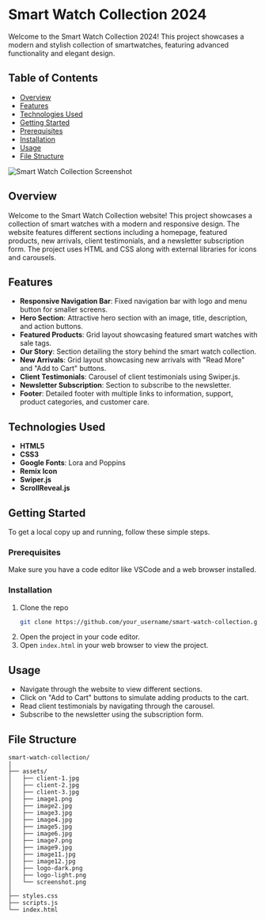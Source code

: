 # Smart Watch Collection 2024

Welcome to the Smart Watch Collection 2024! This project showcases a modern and stylish collection of smartwatches, featuring advanced functionality and elegant design. 

## Table of Contents
- [Overview](#Overview)
- [Features](#features)
- [Technologies Used](#technologies-used)
- [Getting Started](#Getting-Started)
- [Prerequisites](#Prerequisites)
- [Installation](#installation)
- [Usage](#usage)
- [File Structure](#File-Structure)


![Smart Watch Collection Screenshot](Preview.png)

## Overview

Welcome to the Smart Watch Collection website! This project showcases a collection of smart watches with a modern and responsive design. The website features different sections including a homepage, featured products, new arrivals, client testimonials, and a newsletter subscription form. The project uses HTML and CSS along with external libraries for icons and carousels.

## Features

- **Responsive Navigation Bar**: Fixed navigation bar with logo and menu button for smaller screens.
- **Hero Section**: Attractive hero section with an image, title, description, and action buttons.
- **Featured Products**: Grid layout showcasing featured smart watches with sale tags.
- **Our Story**: Section detailing the story behind the smart watch collection.
- **New Arrivals**: Grid layout showcasing new arrivals with "Read More" and "Add to Cart" buttons.
- **Client Testimonials**: Carousel of client testimonials using Swiper.js.
- **Newsletter Subscription**: Section to subscribe to the newsletter.
- **Footer**: Detailed footer with multiple links to information, support, product categories, and customer care.

## Technologies Used

- **HTML5**
- **CSS3**
- **Google Fonts**: Lora and Poppins
- **Remix Icon**
- **Swiper.js**
- **ScrollReveal.js**

## Getting Started

To get a local copy up and running, follow these simple steps.

### Prerequisites

Make sure you have a code editor like VSCode and a web browser installed.

### Installation

1. Clone the repo
   ```sh
   git clone https://github.com/your_username/smart-watch-collection.git
   ```
2. Open the project in your code editor.
3. Open `index.html` in your web browser to view the project.

## Usage

- Navigate through the website to view different sections.
- Click on "Add to Cart" buttons to simulate adding products to the cart.
- Read client testimonials by navigating through the carousel.
- Subscribe to the newsletter using the subscription form.

## File Structure

```plaintext
smart-watch-collection/
│
├── assets/
│   ├── client-1.jpg
│   ├── client-2.jpg
│   ├── client-3.jpg
│   ├── image1.png
│   ├── image2.jpg
│   ├── image3.jpg
│   ├── image4.jpg
│   ├── image5.jpg
│   ├── image6.jpg
│   ├── image7.png
│   ├── image9.jpg
│   ├── image11.jpg
│   ├── image12.jpg
│   ├── logo-dark.png
│   ├── logo-light.png
│   └── screenshot.png
│
├── styles.css
├── scripts.js
└── index.html
```




